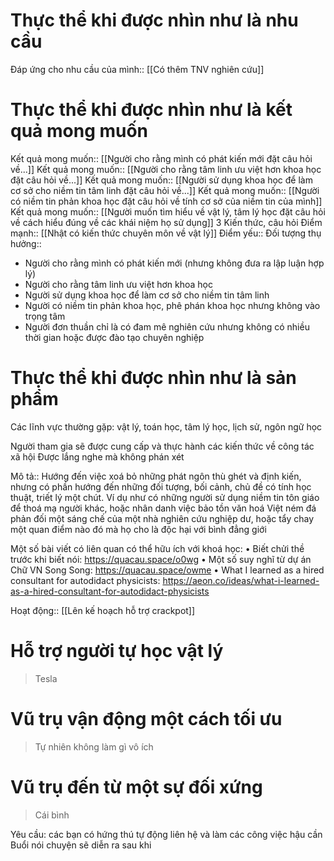 # Thực thể khi được nhìn như là nhu cầu
Đáp ứng cho nhu cầu của mình:: [[Có thêm TNV nghiên cứu]]

# Thực thể khi được nhìn như là kết quả mong muốn
Kết quả mong muốn:: [[Người cho rằng mình có phát kiến mới đặt câu hỏi về...]]
Kết quả mong muốn:: [[Người cho rằng tâm linh ưu việt hơn khoa học đặt câu hỏi về...]]
Kết quả mong muốn:: [[Người sử dụng khoa học để làm cơ sở cho niềm tin tâm linh đặt câu hỏi về...]]
Kết quả mong muốn:: [[Người có niềm tin phản khoa học đặt câu hỏi về tính cơ sở của niềm tin của mình]]
Kết quả mong muốn:: [[Người muốn tìm hiểu về vật lý, tâm lý học đặt câu hỏi về cách hiểu đúng về các khái niệm họ sử dụng]]
3 Kiến thức, câu hỏi
Điểm mạnh:: [[Nhật có kiến thức chuyên môn về vật lý]]
Điểm yếu::
Đối tượng thụ hưởng::
- Người cho rằng mình có phát kiến mới (nhưng không đưa ra lập luận hợp lý) 
- Người cho rằng tâm linh ưu việt hơn khoa học
- Người sử dụng khoa học để làm cơ sở cho niềm tin tâm linh
- Người có niềm tin phản khoa học, phê phán khoa học nhưng không vào trọng tâm
- Người đơn thuần chỉ là có đam mê nghiên cứu nhưng không có nhiều thời gian hoặc được đào tạo chuyên nghiệp

# Thực thể khi được nhìn như là sản phẩm

Các lĩnh vực thường gặp: vật lý, toán học, tâm lý học, lịch sử, ngôn ngữ học

Người tham gia sẽ được cung cấp và thực hành các kiến thức về công tác xã hội
Được lắng nghe mà không phán xét

Mô tả:: Hướng đến việc xoá bỏ những phát ngôn thù ghét và định kiến, nhưng có phần hướng đến những đối tượng, bối cảnh, chủ đề có tính học thuật, triết lý một chút. Ví dụ như có những người sử dụng niềm tin tôn giáo để thoá mạ người khác, hoặc nhân danh việc bảo tồn văn hoá Việt ném đá phản đối một sáng chế của một nhà nghiên cứu nghiệp dư, hoặc tẩy chay một quan điểm nào đó mà họ cho là độc hại với bình đẳng giới

Một số bài viết có liên quan có thể hữu ích với khoá học:
• Biết chửi thề trước khi biết nói: https://quacau.space/o0wg
• Một số suy nghĩ từ dự án Chữ VN Song Song: https://quacau.space/owme
• What I learned as a hired consultant for autodidact physicists: https://aeon.co/ideas/what-i-learned-as-a-hired-consultant-for-autodidact-physicists

Hoạt động:: [[Lên kế hoạch hỗ trợ crackpot]]
# Hỗ trợ người tự học vật lý
>Tesla

# Vũ trụ vận động một cách tối ưu
> Tự nhiên không làm gì vô ích

# Vũ trụ đến từ một sự đối xứng
>Cái bình


Yêu cầu: các bạn có hứng thú tự động liên hệ và làm các công việc hậu cần
Buổi nói chuyện sẽ diễn ra sau khi 
